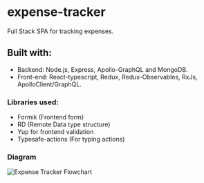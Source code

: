 # expense-tracker

Full Stack SPA for tracking expenses.

## Built with:

- Backend: Node.js, Express, Apollo-GraphQL and MongoDB.
- Front-end: React-typescript, Redux, Redux-Observables, RxJs, ApolloClient/GraphQL.

### Libraries used:

- Formik (Frontend form)
- RD (Remote Data type structure)
- Yup for frontend validation
- Typesafe-actions (For typing actions)

### Diagram


![Expense Tracker Flowchart](https://user-images.githubusercontent.com/30180095/134678898-070bd627-49d6-41df-a21c-16f3887c88fb.PNG)
